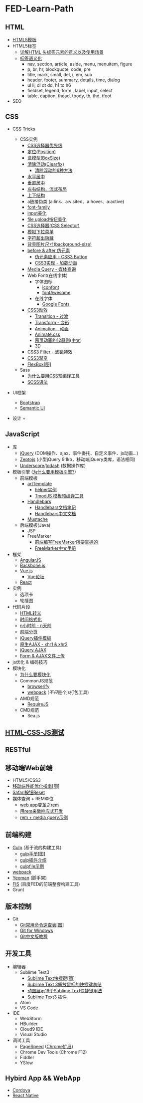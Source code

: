 # FED-Learn-Path

## HTML
- [HTML5模板](http://blade254353074.github.io/FED-Learn-Path/html-template.html)
- HTML5标签
    + [详解HTML<head> 头标签元素的意义以及使用场景](http://www.58img.com/web/2220)
    + [标签语义化](http://www.w3school.com.cn/tags/index.asp)
        * nav, section, article, aside, menu, menuitem, figure
        * p, br, hr, blockquote, code, pre
        * title, mark, small, del, i, em, sub
        * header, footer, summary, details, time, dialog
        * ul li, dl dt dd, h1 to h6
        * fieldset, legend, form , label, input, select
        * table, caption, thead, tbody, th, thd, tfoot
- SEO

## CSS
- CSS Tricks
    + CSS实例
        * [CSS选择器优先级]()
        * [定位(Position)]()
        * [盒模型(BoxSize)]()
        * [清除浮动(Clearfix)]()
            - [清除浮动的6种方法](https://segmentfault.com/a/1190000003937063?utm_source=Weibo&utm_medium=shareLink&utm_campaign=socialShare)
        * [水平居中](http://blade254353074.github.io/FED-Learn-Path/css-horizontal-center.html)
        * [垂直居中]()
        * [左右结构，流式布局]()
        * [上下结构]()
        * a链接伪类 (a:link、a:visited、a:hover、a:active)
        * [font-family]()
        * [input美化]()
        * [file upload按钮美化]()
        * [CSS选择器(CSS Selector)]()
        * [模拟下拉菜单]()
        * [字符超出隐藏]()
        * [背景图片尺寸(background-size)]()
        * [before & after 伪元素]()
            - [伪元素应用 - CSS3 Button](http://www.w3cplus.com/CSS3/css-buttons-with-pseudo-elements)
            - [CSS3实现 - 加载动画]()
        * [Media Query - 媒体查询]()
        * Web Font(在线字体)
            - 字体图标
                + [iconfont](http://iconfont.cn/)
                + [fontAwesome](http://fortawesome.github.io/Font-Awesome/)
            - 在线字体
                + [Google Fonts](http://googlefonts.com/)
        * [CSS3动效]()
            - [Transition - 过渡]()
            - [Transform  - 变形]()
            - [Animation  - 动画]()
            - [Animate.css](daneden.github.io/animate.css/)
            - [网页动画的12原则](https://cssanimation.rocks/principles/)([中文](http://www.w3cplus.com/css3/animation-principles-for-the-web.html))
            - [3D]()
        * [CSS3 Filter - 滤镜特效](http://www.w3cplus.com/css3/ten-effects-with-css3-filter)
        * [CSS3渐变]()
        * [FlexBox[图]](assets/imgs/flexboxsheet.png)
    + Sass 
        * [为什么要用CSS预编译工具]()
        * [SCSS语法]()

- UI框架
    + [Bootstrap](http://getbootstrap.com/)
    + [Semantic UI](http://www.semantic-ui.com/)
    
- 设计
    + 
    
## JavaScript
- 库
    + [jQuery](http://jquery.com/) (DOM操作、ajax、事件委托、自定义事件、js动画...)
    + [Zeptojs](http://zeptojs.com/) (小型jQuery 9.1kb，移动端jQuery类库，语法相同)
    + [Underscore](http://underscorejs.org/)/[lodash](http://lodash.com/) (数据操作库)
- 模板引擎 ([为什么要用模板引擎?](https://github.com/aui/tmodjs/blob/master/doc/why-tmodjs.md))
    + 前端模板
        * [artTemplate](https://github.com/aui/artTemplate)
            - [helper实例]()
            - [TmodJS 模板预编译工具](https://github.com/aui/tmodjs)
        * [Handlebars](http://handlebarsjs.com/)
            - [Handlebars文档笔记](www.ghostchina.com/handlebars-wen-dang-bi-ji/)
            - [Handlebars中文文档](http://segmentfault.com/a/1190000000342636)
        * [Mustache](https://github.com/janl/mustache.js)
    + 后端模板(Java)
        * JSP
        * FreeMarker
            - [前端编写FreeMarker所要掌握的](http://handyxuefeng.blog.163.com/blog/static/454521722013102055546118/)
            - [FreeMarker中文手册](FreeMarker_Manual_zh_CN.pdf)
- 框架
    + [AngularJS](https://angular.io/)
    + [Backbone.js](http://backbonejs.org/)
    + [Vue.js](http://vuejs.org/)
        * [Vue论坛](http://forum.vuejs.org/)
    + [React](http://facebook.github.io/react/)
- 实例
    + 选项卡
    + 轮播图
- 代码片段
    + [HTML转义]()
    + [时间格式化]()
    + [n小时前 - n天前]()
    + [前端分页]()
    + [jQuery插件模板]()
    + [原生AJAX - xhr1 & xhr2]()
    + [jQuery AJAX]()
    + [Form & AJAX文件上传]()
- js优化 & 编码技巧
- 模块化
    + [为什么要模块化](http://www.ruanyifeng.com/blog/2012/10/javascript_module.html)
    + CommonJS规范
        * [browserify](http://browserify.org/)
        * [webpack](http://webpack.github.io/) (*不只*是个js打包工具)
    + AMD规范
        * [RequireJS](http://www.requirejs.org/)
    + CMD规范
        * Sea.js

## [HTML-CSS-JS测试](http://davidshariff.com/quiz/)

## RESTful


## 移动端Web前端
- HTML5/CSS3
- [移动端性能优化指南[图]](assets/imgs/mobile.png)
- [Safari按钮Reset](http://www.w3cplus.com/css3/changing-appearance-of-element-with-css3.html)
- 媒体查询 + REM单位
    + [web app变革之rem](http://isux.tencent.com/web-app-rem.html)
    + [用rem来做响应式开发](http://www.520ued.com/article/53e98eafbb16a74c41b5de77)
    + [rem + media query示例](assets/css/rem.css)

## 前端构建
- [Gulp](http://gulpjs.com/) (基于流的构建工具)
    + [gulp手册[图]](assets/imgs/gulp.png)
    + [gulp插件介绍](http://colobu.com/2014/11/17/gulp-plugins-introduction/)
    + [gulpfile示例](https://github.com/blade254353074/eg.browserify/blob/master/gulpfile.js)
- [webpack](http://webpack.github.io/)
- [Yeoman](http://yeoman.io/) (脚手架)
- [FIS](http://fis.baidu.com/) (百度FED的前端整套构建工具)
- Grunt

## 版本控制
- Git
    + [Git常用命令速查表[图]](assets/imgs/git.jpg)
    + [Git for Windows](https://git-for-windows.github.io/)
    + [Git中文版教程](http://www.liaoxuefeng.com/wiki/0013739516305929606dd18361248578c67b8067c8c017b000)

## 开发工具
- 编辑器
    + Sublime Text3 
        * [Sublime Text快捷键[图]](assets/imgs/sublime-text-3-cheat-sheet-wallpaper-large.jpg)
        * [Sublime Text 3解放鼠标的快捷键总结](http://www.tuicool.com/articles/INRjai)
        * [动图展示16个Sublime Text快捷键用法](http://www.techug.com/16-subline-text-tips)
        * [Sublime Text3 插件](SublimeText.md)
    + Atom
    + VS Code
- IDE
    + WebStorm
    + HBuilder
    + Cloud9 IDE
    + Visual Studio
- 调试工具
    + [PageSpeed](https://developers.google.com/speed/pagespeed/) ([Chrome扩展](https://chrome.google.com/webstore/search/pagespeed%20insight?hl=zh-CN&_category=extensions))
    + Chrome Dev Tools (Chrome F12)
    + Fiddler
    + YSlow

## Hybird App && WebApp
+ [Cordova](http://cordova.apache.org/)
+ [React Native](http://facebook.github.io/react-native/docs/getting-started.html)
